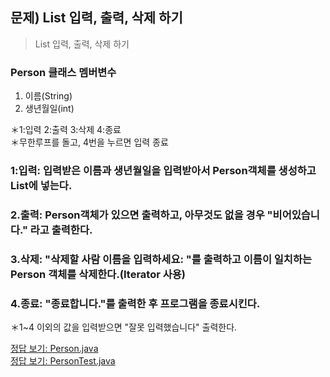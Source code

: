 ## 문제) List 입력, 출력, 삭제 하기  
  
> List<Person> 입력, 출력, 삭제 하기  
  
### Person 클래스 멤버변수  
   1. 이름(String)  
   2. 생년월일(int)  
  
＊1:입력 2:출력 3:삭제 4:종료  
＊무한루프를 돌고, 4번을 누르면 입력 종료  
  
### 1:입력: 입력받은 이름과 생년월일을 입력받아서 Person객체를 생성하고 List에 넣는다.  
  
### 2.출력: Person객체가 있으면 출력하고, 아무것도 없을 경우 "비어있습니다." 라고 출력한다.  
  
### 3.삭제: "삭제할 사람 이름을 입력하세요: "를 출력하고 이름이 일치하는 Person 객체를 삭제한다.(Iterator 사용)  
  
### 4.종료: "종료합니다."를 출력한 후 프로그램을 종료시킨다.  
＊1~4 이외의 값을 입력받으면 "잘못 입력했습니다" 출력한다.  


[정답 보기: Person.java](Person.java)  
[정답 보기: PersonTest.java](PersonTest.java)  
